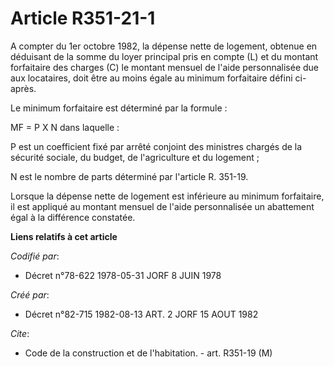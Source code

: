 # Article R351-21-1

A compter du 1er octobre 1982, la dépense nette de logement, obtenue en déduisant de la somme du loyer principal pris en
compte (L) et du montant forfaitaire des charges (C) le montant mensuel de l'aide personnalisée due aux locataires, doit être
au moins égale au minimum forfaitaire défini ci-après.

Le minimum forfaitaire est déterminé par la formule :

MF = P X N    dans laquelle :

P est un coefficient fixé par arrêté conjoint des ministres chargés de la sécurité sociale, du budget, de l'agriculture et du
logement ;

N est le nombre de parts déterminé par l'article R. 351-19.

Lorsque la dépense nette de logement est inférieure au minimum forfaitaire, il est appliqué au montant mensuel de l'aide
personnalisée un abattement égal à la différence constatée.

**Liens relatifs à cet article**

_Codifié par_:

  - Décret n°78-622 1978-05-31 JORF 8 JUIN 1978

_Créé par_:

  - Décret n°82-715 1982-08-13 ART. 2 JORF 15 AOUT 1982

_Cite_:

  - Code de la construction et de l'habitation. - art. R351-19 (M)
